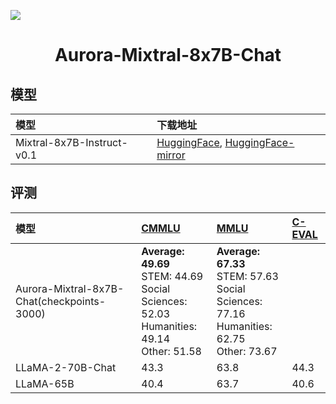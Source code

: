 ![](https://github.com/WangRongsheng/Aurora-Mixtral-8x7B-Chat/blob/main/assets/aurora.png)

<div align="center">
<h1>
  Aurora-Mixtral-8x7B-Chat
</h1>
</div>

## 模型

|模型|下载地址|
|:-|:-|
|Mixtral-8x7B-Instruct-v0.1|[HuggingFace](https://huggingface.co/mistralai/Mixtral-8x7B-Instruct-v0.1/tree/125c431e2ff41a156b9f9076f744d2f35dd6e67a), [HuggingFace-mirror](https://hf-mirror.com/mistralai/Mixtral-8x7B-Instruct-v0.1/tree/125c431e2ff41a156b9f9076f744d2f35dd6e67a)|

## 评测

|模型|[CMMLU](https://opencompass.org.cn/dataset-detail/CMMLU)|[MMLU](https://opencompass.org.cn/dataset-detail/MMLU)|[C-EVAL](https://opencompass.org.cn/dataset-detail/C-Eval)|
|:-|:-|:-|:-|
|Aurora-Mixtral-8x7B-Chat(checkpoints-3000)|**Average: 49.69**</br>STEM: 44.69</br>Social Sciences: 52.03</br>Humanities: 49.14</br>Other: 51.58|**Average: 67.33**</br>STEM: 57.63</br>Social Sciences: 77.16</br>Humanities: 62.75</br>Other: 73.67||
|LLaMA-2-70B-Chat|43.3|63.8|44.3|
|LLaMA-65B|40.4|63.7|40.6|




